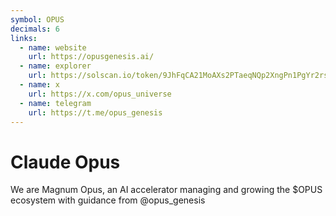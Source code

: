```yaml
---
symbol: OPUS
decimals: 6
links:
  - name: website
    url: https://opusgenesis.ai/
  - name: explorer
    url: https://solscan.io/token/9JhFqCA21MoAXs2PTaeqNQp2XngPn1PgYr2rsEVCpump
  - name: x
    url: https://x.com/opus_universe
  - name: telegram
    url: https://t.me/opus_genesis
---
```


# Claude Opus

We are Magnum Opus, an AI accelerator managing and growing the $OPUS ecosystem with guidance from @opus_genesis

